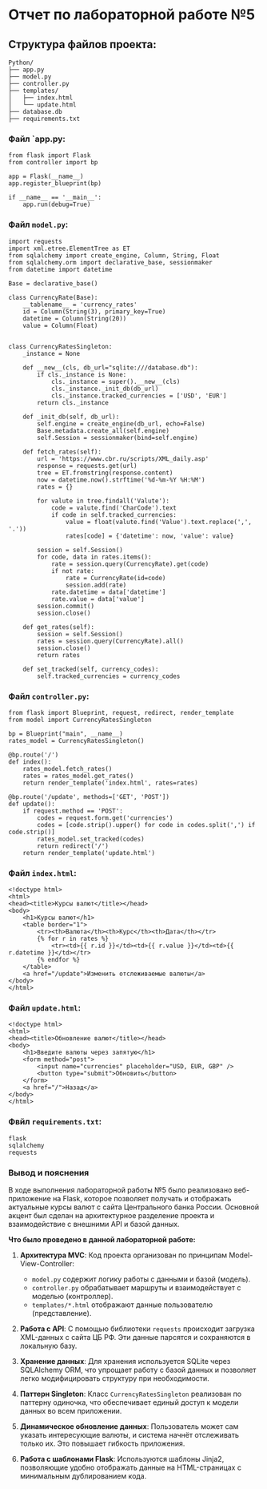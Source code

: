 # Отчет по лабораторной работе №5

## Структура файлов проекта:
```
Python/
├── app.py               
├── model.py             
├── controller.py        
├── templates/
│   ├── index.html       
│   └── update.html      
├── database.db          
├── requirements.txt     
```

### Файл `app.py:
```
from flask import Flask
from controller import bp

app = Flask(__name__)
app.register_blueprint(bp)

if __name__ == '__main__':
    app.run(debug=True)
```

### Файл `model.py`:
```
import requests
import xml.etree.ElementTree as ET
from sqlalchemy import create_engine, Column, String, Float
from sqlalchemy.orm import declarative_base, sessionmaker
from datetime import datetime

Base = declarative_base()

class CurrencyRate(Base):
    __tablename__ = 'currency_rates'
    id = Column(String(3), primary_key=True)
    datetime = Column(String(20))
    value = Column(Float)


class CurrencyRatesSingleton:
    _instance = None

    def __new__(cls, db_url="sqlite:///database.db"):
        if cls._instance is None:
            cls._instance = super().__new__(cls)
            cls._instance._init_db(db_url)
            cls._instance.tracked_currencies = ['USD', 'EUR']
        return cls._instance

    def _init_db(self, db_url):
        self.engine = create_engine(db_url, echo=False)
        Base.metadata.create_all(self.engine)
        self.Session = sessionmaker(bind=self.engine)

    def fetch_rates(self):
        url = 'https://www.cbr.ru/scripts/XML_daily.asp'
        response = requests.get(url)
        tree = ET.fromstring(response.content)
        now = datetime.now().strftime('%d-%m-%Y %H:%M')
        rates = {}

        for valute in tree.findall('Valute'):
            code = valute.find('CharCode').text
            if code in self.tracked_currencies:
                value = float(valute.find('Value').text.replace(',', '.'))
                rates[code] = {'datetime': now, 'value': value}

        session = self.Session()
        for code, data in rates.items():
            rate = session.query(CurrencyRate).get(code)
            if not rate:
                rate = CurrencyRate(id=code)
                session.add(rate)
            rate.datetime = data['datetime']
            rate.value = data['value']
        session.commit()
        session.close()

    def get_rates(self):
        session = self.Session()
        rates = session.query(CurrencyRate).all()
        session.close()
        return rates

    def set_tracked(self, currency_codes):
        self.tracked_currencies = currency_codes
```

### Файл `controller.py`:
```
from flask import Blueprint, request, redirect, render_template
from model import CurrencyRatesSingleton

bp = Blueprint("main", __name__)
rates_model = CurrencyRatesSingleton()

@bp.route('/')
def index():
    rates_model.fetch_rates()
    rates = rates_model.get_rates()
    return render_template('index.html', rates=rates)

@bp.route('/update', methods=['GET', 'POST'])
def update():
    if request.method == 'POST':
        codes = request.form.get('currencies')
        codes = [code.strip().upper() for code in codes.split(',') if code.strip()]
        rates_model.set_tracked(codes)
        return redirect('/')
    return render_template('update.html')
```

### Файл `index.html`:
```
<!doctype html>
<html>
<head><title>Курсы валют</title></head>
<body>
    <h1>Курсы валют</h1>
    <table border="1">
        <tr><th>Валюта</th><th>Курс</th><th>Дата</th></tr>
        {% for r in rates %}
            <tr><td>{{ r.id }}</td><td>{{ r.value }}</td><td>{{ r.datetime }}</td></tr>
        {% endfor %}
    </table>
    <a href="/update">Изменить отслеживаемые валюты</a>
</body>
</html>
```

### Файл `update.html`:
```
<!doctype html>
<html>
<head><title>Обновление валют</title></head>
<body>
    <h1>Введите валюты через запятую</h1>
    <form method="post">
        <input name="currencies" placeholder="USD, EUR, GBP" />
        <button type="submit">Обновить</button>
    </form>
    <a href="/">Назад</a>
</body>
</html>
```

### Фвйл `requirements.txt`:
```
flask
sqlalchemy
requests
```

### Вывод и пояснения

В ходе выполнения лабораторной работы №5 было реализовано веб-приложение на Flask, которое позволяет получать и отображать актуальные курсы валют с сайта Центрального банка России. Основной акцент был сделан на архитектурное разделение проекта и взаимодействие с внешними API и базой данных.

**Что было проведено в данной лабораторной работе:**

1. **Архитектура MVC**:
   Код проекта организован по принципам Model-View-Controller:

   * `model.py` содержит логику работы с данными и базой (модель).
   * `controller.py` обрабатывает маршруты и взаимодействует с моделью (контроллер).
   * `templates/*.html` отображают данные пользователю (представление).

2. **Работа с API**:
   С помощью библиотеки `requests` происходит загрузка XML-данных с сайта ЦБ РФ. Эти данные парсятся и сохраняются в локальную базу.

3. **Хранение данных**:
   Для хранения используется SQLite через SQLAlchemy ORM, что упрощает работу с базой данных и позволяет легко модифицировать структуру при необходимости.

4. **Паттерн Singleton**:
   Класс `CurrencyRatesSingleton` реализован по паттерну одиночка, что обеспечивает единый доступ к модели данных во всем приложении.

5. **Динамическое обновление данных**:
   Пользователь может сам указать интересующие валюты, и система начнёт отслеживать только их. Это повышает гибкость приложения.

6. **Работа с шаблонами Flask**:
   Используются шаблоны Jinja2, позволяющие удобно отображать данные на HTML-страницах с минимальным дублированием кода.
